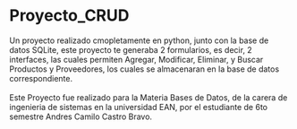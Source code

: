 # Proyecto_CRUD

Un proyecto realizado cmopletamente en python, junto con la base de datos SQLite, este proyecto te generaba 2 formularios, es decir, 2 interfaces, las cuales permiten Agregar, Modificar, Eliminar, y Buscar Productos y Proveedores, los cuales se almacenaran en la base de datos correspondiente.
<br />
<br />
Este Proyecto fue realizado para la Materia Bases de Datos, de la carera de ingenieria de sistemas en la universidad EAN, por el estudiante de 6to semestre Andres Camilo Castro Bravo.

